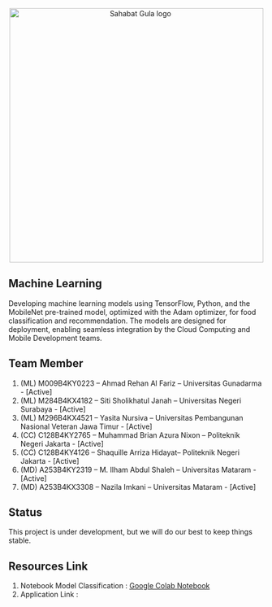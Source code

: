 <p align="center">
	<img width="500" alt="Sahabat Gula logo" src="assets/sahabat-gula.png">
</p>

## Machine Learning
Developing machine learning models using TensorFlow, Python, and the MobileNet pre-trained model, optimized with the Adam optimizer, for food classification and recommendation. The models are designed for deployment, enabling seamless integration by the Cloud Computing and Mobile Development teams.

## Team Member
1. (ML) M009B4KY0223 – Ahmad Rehan Al Fariz – Universitas Gunadarma - [Active]
2. (ML) M284B4KX4182 – Siti Sholikhatul Janah – Universitas Negeri Surabaya - [Active]
3. (ML) M296B4KX4521 – Yasita Nursiva – Universitas Pembangunan Nasional Veteran Jawa Timur - [Active]
4. (CC) C128B4KY2765 – Muhammad Brian Azura Nixon – Politeknik Negeri Jakarta - [Active]
5. (CC) C128B4KY4126 – Shaquille Arriza Hidayat– Politeknik Negeri Jakarta - [Active]
6. (MD) A253B4KY2319 – M. Ilham Abdul Shaleh – Universitas Mataram - [Active]
7. (MD) A253B4KX3308 – Nazila Imkani – Universitas Mataram - [Active]
   
## Status

This project is under development, but we will do our best to keep things stable.

## Resources Link
1. Notebook Model Classification : [Google Colab Notebook](https://colab.research.google.com/drive/1tibtrPCYOzrHqhEJEZP4o0p3diOEQfRW?usp=sharing)
2. Application Link :

